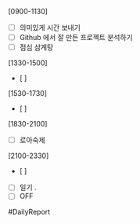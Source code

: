 [0900-1130]
- [ ] 의미있게 시간 보내기
- [ ] Github 에서 잘 만든 프로젝트 분석하기
- [ ] 점심 삼계탕 

[1330-1500]
- [ ] 

[1530-1730]
- [ ] 

[1830-2100]
- [ ] 로아숙제 

[2100-2330]
- [ ] 
- [ ] 일기
	.
- [ ] OFF

#DailyReport 